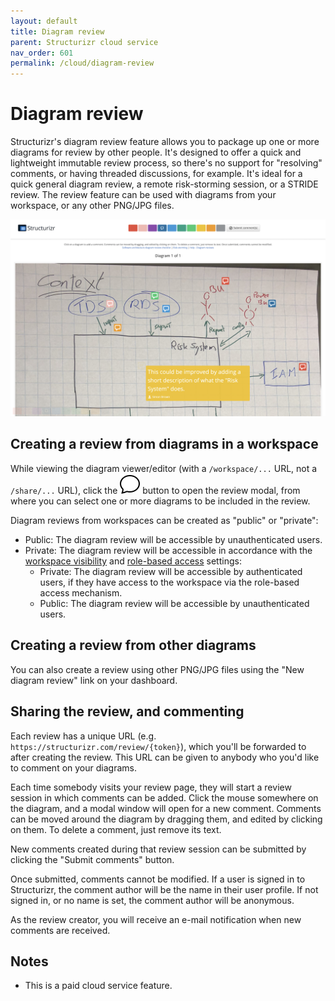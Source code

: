```yaml
---
layout: default
title: Diagram review
parent: Structurizr cloud service
nav_order: 601
permalink: /cloud/diagram-review
---
```


# Diagram review

Structurizr's diagram review feature allows you to package up one or more diagrams for review by other people.
It's designed to offer a quick and lightweight immutable review process, so there's no support for "resolving" comments,
or having threaded discussions, for example. It's ideal for a quick general diagram review, a remote risk-storming session,
or a STRIDE review. The review feature can be used with diagrams from your workspace, or any other PNG/JPG files.

[![Diagram review](images/diagram-review.png)](https://structurizr.com/review/f722bf0c-1e52-4ef0-bcb1-9fc2f1612cf4)

## Creating a review from diagrams in a workspace

While viewing the diagram viewer/editor (with a `/workspace/...` URL, not a `/share/...` URL),
click the ![comment](../ui/bootstrap-icons/chat.svg) button to open the review modal, from where you can select one or more diagrams to be included in the review.

Diagram reviews from workspaces can be created as "public" or "private":

- Public: The diagram review will be accessible by unauthenticated users.
- Private: The diagram review will be accessible in accordance with the [workspace visibility](/cloud/workspace-visibility) and [role-based access](/cloud/role-based-access) settings:
  - Private: The diagram review will be accessible by authenticated users, if they have access to the workspace via the role-based access mechanism.
  - Public: The diagram review will be accessible by unauthenticated users.

## Creating a review from other diagrams

You can also create a review using other PNG/JPG files using the "New diagram review" link on your dashboard.

## Sharing the review, and commenting

Each review has a unique URL (e.g. `https://structurizr.com/review/{token}`), which you'll be forwarded to after
creating the review. This URL can be given to anybody who you'd like to comment on your diagrams.

Each time somebody visits your review page, they will start a review session in which comments can be added.
Click the mouse somewhere on the diagram, and a modal window will open for a new comment.
Comments can be moved around the diagram by dragging them, and edited by clicking on them.
To delete a comment, just remove its text.

New comments created during that review session can be submitted by clicking the "Submit comments" button.

Once submitted, comments cannot be modified. If a user is signed in to Structurizr, the comment author will be the name
in their user profile. If not signed in, or no name is set, the comment author will be anonymous.

As the review creator, you will receive an e-mail notification when new comments are received.

## Notes

- This is a paid cloud service feature.